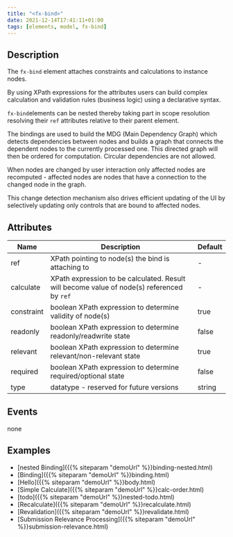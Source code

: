 ```yaml
---
title: "<fx-bind>"
date: 2021-12-14T17:41:11+01:00
tags: [elements, model, fx-bind]
---
```


## Description

The `fx-bind` element attaches constraints and calculations to instance nodes.
  
 By using XPath expressions for the attributes users can build complex calculation and validation rules (business logic) using a declarative syntax.
  
 `fx-bind`elements can be nested thereby taking part in scope resolution resolving their `ref` attributes relative to their parent element.

The bindings are used to build the MDG (Main Dependency Graph) which detects dependencies between nodes and builds a graph that connects the dependent nodes to the currently processed one. This directed graph will then be ordered for computation. Circular dependencies are not allowed.
  
When nodes are changed by user interaction only affected nodes are recomputed - affected nodes are nodes that have a connection to the changed node in the graph. 

This change detection mechanism also drives efficient updating of the UI by selectively updating only controls that are bound to affected nodes.
  
## Attributes

| Name | Description | Default |
|------|-------------| --- |
|ref | XPath pointing to node(s) the bind is attaching to | - |
| calculate | XPath expression to be calculated. Result will become value of node(s) referenced by `ref` | - |
| constraint | boolean XPath expression to determine validity of node(s) | true |
| readonly | boolean XPath expression to determine readonly/readwrite state | false |
| relevant | boolean XPath expression to determine relevant/non-relevant state | true |
| required | boolean XPath expression to determine required/optional state | false |
| type | datatype - reserved for future versions | string |

## Events

none

## Examples

* [nested Binding]({{% siteparam "demoUrl" %}}binding-nested.html)
* [Binding]({{% siteparam "demoUrl" %}}binding.html)
* [Hello]({{% siteparam "demoUrl" %}}body.html)
* [Simple Calculate]({{% siteparam "demoUrl" %}}calc-order.html)
* [todo]({{% siteparam "demoUrl" %}}nested-todo.html)
* [Recalculate]({{% siteparam "demoUrl" %}}recalculate.html)
* [Revalidation]({{% siteparam "demoUrl" %}}revalidate.html)
* [Submission Relevance Processing]({{% siteparam "demoUrl" %}}submission-relevance.html)


